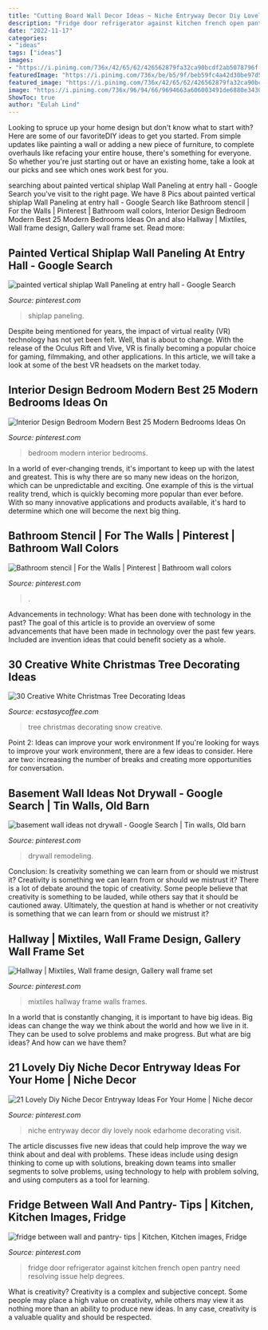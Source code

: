 ```yaml
---
title: "Cutting Board Wall Decor Ideas ~ Niche Entryway Decor Diy Lovely Nook Edarhome Decorating Visit"
description: "Fridge door refrigerator against kitchen french open pantry need resolving issue help degrees"
date: "2022-11-17"
categories:
- "ideas"
tags: ["ideas"]
images:
- "https://i.pinimg.com/736x/42/65/62/426562879fa32ca90bcdf2ab5078796f.jpg"
featuredImage: "https://i.pinimg.com/736x/be/b5/9f/beb59fc4a42d30be97d5780fd3743e05--bathroom-stencil-half-baths.jpg"
featured_image: "https://i.pinimg.com/736x/42/65/62/426562879fa32ca90bcdf2ab5078796f.jpg"
image: "https://i.pinimg.com/736x/96/94/66/9694663a606003491de6880e3430e163.jpg"
ShowToc: true
author: "Eulah Lind"
---
```



Looking to spruce up your home design but don't know what to start with? Here are some of our favoriteDIY ideas to get you started. From simple updates like painting a wall or adding a new piece of furniture, to complete overhauls like refacing your entire house, there's something for everyone. So whether you're just starting out or have an existing home, take a look at our picks and see which ones work best for you.

	

		
searching about painted vertical shiplap Wall Paneling at entry hall - Google Search you've visit to the right page. We have 8 Pics about painted vertical shiplap Wall Paneling at entry hall - Google Search like Bathroom stencil | For the Walls | Pinterest | Bathroom wall colors, Interior Design Bedroom Modern Best 25 Modern Bedrooms Ideas On and also Hallway | Mixtiles, Wall frame design, Gallery wall frame set. Read more:
		
    
## Painted Vertical Shiplap Wall Paneling At Entry Hall - Google Search

<img loading=lazy src="https://i.pinimg.com/736x/cb/56/9a/cb569a3ab9d3ad49e984aa9ee32dd90e.jpg" onerror="this.onerror=null;this.src='https://tse4.mm.bing.net/th?id=OIP.T2l0cE5eBDskTHArUePw-AHaLH&amp;pid=15.1';" alt="painted vertical shiplap Wall Paneling at entry hall - Google Search">

_Source: pinterest.com_

>shiplap paneling. 

	

Despite being mentioned for years, the impact of virtual reality (VR) technology has not yet been felt. Well, that is about to change. With the release of the Oculus Rift and Vive, VR is finally becoming a popular choice for gaming, filmmaking, and other applications. In this article, we will take a look at some of the best VR headsets on the market today.

    
## Interior Design Bedroom Modern Best 25 Modern Bedrooms Ideas On

<img loading=lazy src="https://i.pinimg.com/736x/42/65/62/426562879fa32ca90bcdf2ab5078796f.jpg" onerror="this.onerror=null;this.src='https://tse3.mm.bing.net/th?id=OIP.PdJX_oTSmcNddROu7zLiMQHaLH&amp;pid=15.1';" alt="Interior Design Bedroom Modern Best 25 Modern Bedrooms Ideas On">

_Source: pinterest.com_

>bedroom modern interior bedrooms. 

	

In a world of ever-changing trends, it's important to keep up with the latest and greatest. This is why there are so many new ideas on the horizon, which can be unpredictable and exciting. One example of this is the virtual reality trend, which is quickly becoming more popular than ever before. With so many innovative applications and products available, it's hard to determine which one will become the next big thing.

    
## Bathroom Stencil | For The Walls | Pinterest | Bathroom Wall Colors

<img loading=lazy src="https://i.pinimg.com/736x/be/b5/9f/beb59fc4a42d30be97d5780fd3743e05--bathroom-stencil-half-baths.jpg" onerror="this.onerror=null;this.src='https://tse3.mm.bing.net/th?id=OIP.KLQEU0EfID_-xV9Y10ItNwHaJ3&amp;pid=15.1';" alt="Bathroom stencil | For the Walls | Pinterest | Bathroom wall colors">

_Source: pinterest.com_

>. 

	

Advancements in technology: What has been done with technology in the past?
The goal of this article is to provide an overview of some advancements that have been made in technology over the past few years. Included are invention ideas that could benefit society as a whole.

    
## 30 Creative White Christmas Tree Decorating Ideas

<img loading=lazy src="https://i0.wp.com/www.ecstasycoffee.com/wp-content/uploads/2016/11/snow-white-tree.jpg?resize=564%2C751" onerror="this.onerror=null;this.src='https://tse4.mm.bing.net/th?id=OIP.ynaFJ5J5wi8NeSUGRFsTowHaJ3&amp;pid=15.1';" alt="30 Creative White Christmas Tree Decorating Ideas">

_Source: ecstasycoffee.com_

>tree christmas decorating snow creative. 

	

Point 2: Ideas can improve your work environment
If you're looking for ways to improve your work environment, there are a few ideas to consider. Here are two: increasing the number of breaks and creating more opportunities for conversation.

    
## Basement Wall Ideas Not Drywall - Google Search | Tin Walls, Old Barn

<img loading=lazy src="https://i.pinimg.com/736x/09/6f/df/096fdffe08cea3edaa853c6a1df80f75.jpg" onerror="this.onerror=null;this.src='https://tse3.mm.bing.net/th?id=OIP.hcGW6QNhiSp1CUZZLJkR6AHaJ3&amp;pid=15.1';" alt="basement wall ideas not drywall - Google Search | Tin walls, Old barn">

_Source: pinterest.com_

>drywall remodeling. 

	

Conclusion: Is creativity something we can learn from or should we mistrust it?
Creativity is something we can learn from or should we mistrust it?
There is a lot of debate around the topic of creativity. Some people believe that creativity is something to be lauded, while others say that it should be cautioned away. Ultimately, the question at hand is whether or not creativity is something that we can learn from or should we mistrust it?

    
## Hallway | Mixtiles, Wall Frame Design, Gallery Wall Frame Set

<img loading=lazy src="https://i.pinimg.com/736x/c3/0b/6d/c30b6dfd1ca9969d8e7e3bab097cf8d7.jpg" onerror="this.onerror=null;this.src='https://tse1.mm.bing.net/th?id=OIP.qQSKu8q92DJ4QSTDx4mqvQHaOk&amp;pid=15.1';" alt="Hallway | Mixtiles, Wall frame design, Gallery wall frame set">

_Source: pinterest.com_

>mixtiles hallway frame walls frames. 

	

In a world that is constantly changing, it is important to have big ideas. Big ideas can change the way we think about the world and how we live in it. They can be used to solve problems and make progress. But what are big ideas? And how can we have them?

    
## 21 Lovely Diy Niche Decor Entryway Ideas For Your Home | Niche Decor

<img loading=lazy src="https://i.pinimg.com/736x/96/94/66/9694663a606003491de6880e3430e163.jpg" onerror="this.onerror=null;this.src='https://tse2.mm.bing.net/th?id=OIP.HDsCx8T-_8YnFoBOOo54ogHaJ3&amp;pid=15.1';" alt="21 Lovely Diy Niche Decor Entryway Ideas For Your Home | Niche decor">

_Source: pinterest.com_

>niche entryway decor diy lovely nook edarhome decorating visit. 

	

The article discusses five new ideas that could help improve the way we think about and deal with problems. These ideas include using design thinking to come up with solutions, breaking down teams into smaller segments to solve problems, using technology to help with problem solving, and using computers as a tool for learning.

    
## Fridge Between Wall And Pantry- Tips | Kitchen, Kitchen Images, Fridge

<img loading=lazy src="https://i.pinimg.com/736x/68/55/ea/6855eac614fa832d59448b01418436c3--in-kitchen-kitchen-ideas.jpg" onerror="this.onerror=null;this.src='https://tse1.mm.bing.net/th?id=OIP.inKq8jCxb7FYJfu9Lm9XkgHaJ4&amp;pid=15.1';" alt="fridge between wall and pantry- tips | Kitchen, Kitchen images, Fridge">

_Source: pinterest.com_

>fridge door refrigerator against kitchen french open pantry need resolving issue help degrees. 

	

What is creativity?
Creativity is a complex and subjective concept. Some people may place a high value on creativity, while others may view it as nothing more than an ability to produce new ideas. In any case, creativity is a valuable quality and should be respected.

